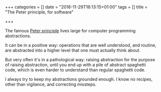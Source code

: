 +++
categories = []
date = "2016-11-29T16:13:15+01:00"
tags = []
title = "The Peter principle, for software"

+++

The famous [Peter
principle](https://en.wikipedia.org/wiki/Peter_principle) lives large
for computer programming abstractions.

It can be in a positive way: operations that are well understood, and
routine, are abstracted into a higher level that one must actually
think about.

But very often it's in a pathological way: raising abstraction for the
purpose of raising abstraction, until you end up with a pile of
abstract spaghetti code, which is even harder to understand than
regular spaghetti code.

I always try to keep my abstractions grounded enough. I know no
recipes, other than vigilance, and correcting missteps.